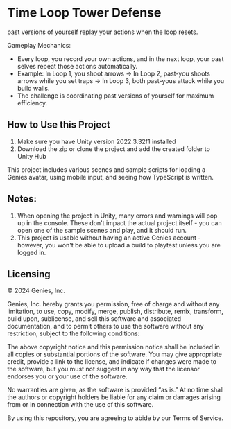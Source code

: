 # Time Loop Tower Defense
 past versions of yourself replay your actions when the loop resets.

Gameplay Mechanics:

* Every loop, you record your own actions, and in the next loop, your past selves repeat those actions automatically.
* Example: In Loop 1, you shoot arrows → In Loop 2, past-you shoots arrows while you set traps → In Loop 3, both past-yous attack while you build walls.
* The challenge is coordinating past versions of yourself for maximum efficiency.

## How to Use this Project

1. Make sure you have Unity version 2022.3.32f1 installed
2. Download the zip or clone the project and add the created folder to Unity Hub

This project includes various scenes and sample scripts for loading a Genies avatar, using mobile input, and seeing how TypeScript is written.

## Notes:
1. When opening the project in Unity, many errors and warnings will pop up in the console. These don't impact the actual project itself - you can open one of the sample scenes and play, and it should run.
2. This project is usable without having an active Genies account - however, you won't be able to upload a build to playtest unless you are logged in.

## Licensing
© 2024 Genies, Inc.

Genies, Inc. hereby grants you permission, free of charge and without any limitation, to use, copy, modify, merge, publish, distribute, remix, transform, build upon, sublicense, and sell this software and associated documentation, and to permit others to use the software without any restriction, subject to the following conditions:

The above copyright notice and this permission notice shall be included in all copies or substantial portions of the software. You may give appropriate credit, provide a link to the license, and indicate if changes were made to the software, but you must not suggest in any way that the licensor endorses you or your use of the software.

No warranties are given, as the software is provided “as is.” At no time shall the authors or copyright holders be liable for any claim or damages arising from or in connection with the use of this software.

By using this repository, you are agreeing to abide by our Terms of Service.
